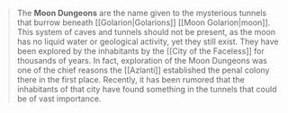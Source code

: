 > The **Moon Dungeons** are the name given to the mysterious tunnels that burrow beneath [[Golarion|Golarions]] [[Moon Golarion|moon]]. This system of caves and tunnels should not be present, as the moon has no liquid water or geological activity, yet they still exist. They have been explored by the inhabitants by the [[City of the Faceless]] for thousands of years. In fact, exploration of the Moon Dungeons was one of the chief reasons the [[Azlanti]] established the penal colony there in the first place. Recently, it has been rumored that the inhabitants of that city have found something in the tunnels that could be of vast importance.







